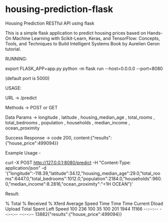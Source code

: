 # housing-prediction-flask
Housing Prediction RESTful API using flask

This is a simple flask application to predict housing prices based on Hands-On Machine Learning with Scikit-Learn, Keras, and TensorFlow: Concepts, Tools, and Techniques to Build Intelligent Systems Book by Aurelien Geron tutorial.

RUNNING:

export FLASK_APP=app.py
python -m flask run --host=0.0.0.0 --port=8080 

(default port is 5000)

USAGE: 

URL -> /predict

Methods -> POST or GET 

Data Params -> longitude <DECIMAL>,
		latitude <DECIMAL>, 
		housing_median_age <DECIMAL>, 
		total_rooms <DECIMAL>, 
		total_bedrooms <DECIMAL>, 
		population <DECIMAL>, 
		households <DECIMAL>, 
		median_income <DECIMAL>, 
		ocean_proximity <STRING>
	
Success Response -> code 200, content:{"results":{"house_price":499094}} 

Example Usage - 

curl -X POST http://127.0.0.1:8080/predict -H "Content-Type: application/json" -d '{"longitude":-118.39,"latitude":34.12,"housing_median_age":29.0,"total_rooms":6447.0,"total_bedrooms":1012.0,"population":2184.0,"households":960.0,"median_income":8.2816,"ocean_proximity":"<1H OCEAN"}'

Result:

  % Total    % Received % Xferd  Average Speed   Time    Time     Time  Current
                                 Dload  Upload   Total   Spent    Left  Speed
100   236  100    35  100   201   1944  11166 --:--:-- --:--:-- --:--:-- 13882{"results":{"house_price":499094}}

